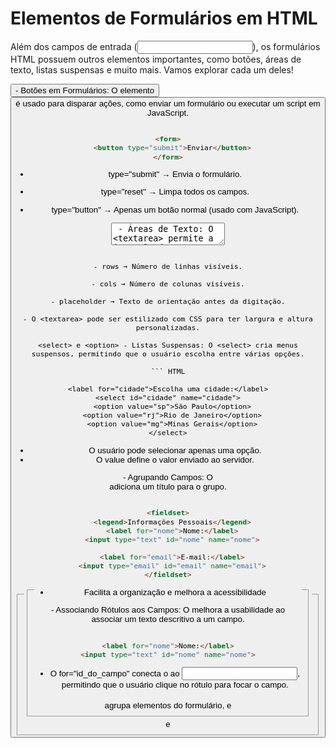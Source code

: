 # Elementos de Formulários em HTML

Além dos campos de entrada (<input>), os formulários HTML possuem outros elementos importantes, como botões, áreas de texto, listas suspensas e muito mais. Vamos explorar cada um deles!

<button> - Botões em Formulários: O elemento <button> é usado para disparar ações, como enviar um formulário ou executar um script em JavaScript.

``` HTML

<form>
  <button type="submit">Enviar</button>
</form>

```

- type="submit" → Envia o formulário.

- type="reset" → Limpa todos os campos.

- type="button" → Apenas um botão normal (usado com JavaScript).

<textarea> - Áreas de Texto: O <textarea> permite a inserção de textos longos, diferentemente do <input type="text">.

``` HTML

<label for="mensagem">Mensagem:</label>
<textarea id="mensagem" name="mensagem" rows="5" cols="40" placeholder="Digite sua mensagem aqui"></textarea>

```

- rows → Número de linhas visíveis.

- cols → Número de colunas visíveis.

- placeholder → Texto de orientação antes da digitação.

- O <textarea> pode ser estilizado com CSS para ter largura e altura personalizadas.

<select> e <option> - Listas Suspensas: O <select> cria menus suspensos, permitindo que o usuário escolha entre várias opções.

``` HTML

<label for="cidade">Escolha uma cidade:</label>
<select id="cidade" name="cidade">
  <option value="sp">São Paulo</option>
  <option value="rj">Rio de Janeiro</option>
  <option value="mg">Minas Gerais</option>
</select>

```

- O usuário pode selecionar apenas uma opção.
- O value define o valor enviado ao servidor.

<fieldset> e <legend> - Agrupando Campos: O <fieldset> agrupa elementos do formulário, e <legend> adiciona um título para o grupo.

``` HTML

<fieldset>
  <legend>Informações Pessoais</legend>
  <label for="nome">Nome:</label>
  <input type="text" id="nome" name="nome">
  
  <label for="email">E-mail:</label>
  <input type="email" id="email" name="email">
</fieldset>

```

- Facilita a organização e melhora a acessibilidade

<label> - Associando Rótulos aos Campos: O <label> melhora a usabilidade ao associar um texto descritivo a um campo.

``` HTML

<label for="nome">Nome:</label>
<input type="text" id="nome" name="nome">

```

- O for="id_do_campo" conecta o <label> ao <input>, permitindo que o usuário clique no rótulo para focar o campo.